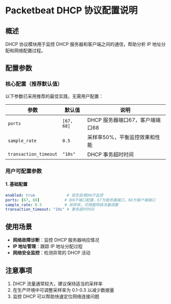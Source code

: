# Packetbeat DHCP 协议配置说明

## 概述

DHCP 协议模块用于监控 DHCP 服务器和客户端之间的通信，帮助分析 IP 地址分配和网络配置过程。

## 配置参数

### 核心配置（推荐默认值）

以下参数已采用推荐的最佳实践，无需用户配置：

| 参数 | 默认值 | 说明 |
|------|-------|------|
| `ports` | `[67, 68]` | DHCP 服务器端口67，客户端端口68 |
| `sample_rate` | `0.5` | 采样率50%，平衡监控效果和性能 |
| `transaction_timeout` | `"10s"` | DHCP 事务超时时间 |

### 用户可配置参数

#### 1. 基础配置

```yaml
enabled: true              # 是否启用DHCP监控
ports: [67, 68]           # DHCP端口配置，67为服务器端口，68为客户端端口
sample_rate: 0.5          # 采样率，可根据网络流量调整
transaction_timeout: "10s" # 事务超时时间
```

## 使用场景

- **网络故障诊断**：监控 DHCP 服务器响应情况
- **IP 地址管理**：跟踪 IP 地址分配过程
- **网络安全监控**：检测异常的 DHCP 活动

## 注意事项

1. DHCP 流量通常较大，建议保持适当的采样率
2. 在生产环境中可调整采样率为 0.1-0.3 以减少数据量
3. 监控 DHCP 可以帮助快速定位网络连接问题
